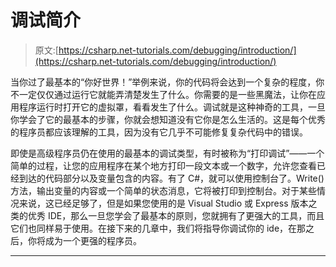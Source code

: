 # 调试简介

> 原文:[https://csharp.net-tutorials.com/debugging/introduction/](https://csharp.net-tutorials.com/debugging/introduction/)

当你过了最基本的“你好世界！”举例来说，你的代码将会达到一个复杂的程度，你不一定仅仅通过运行它就能弄清楚发生了什么。你需要的是一些黑魔法，让你在应用程序运行时打开它的虚拟罩，看看发生了什么。调试就是这种神奇的工具，一旦你学会了它的最基本的步骤，你就会想知道没有它你是怎么生活的。这是每个优秀的程序员都应该理解的工具，因为没有它几乎不可能修复复杂代码中的错误。

即使是高级程序员仍在使用的最基本的调试类型，有时被称为“打印调试”——一个简单的过程，让您的应用程序在某个地方打印一段文本或一个数字，允许您查看已经到达的代码部分以及变量包含的内容。有了 C#，就可以使用控制台了。Write()方法，输出变量的内容或一个简单的状态消息，它将被打印到控制台。对于某些情况来说，这已经足够了，但是如果您使用的是 Visual Studio 或 Express 版本之类的优秀 IDE，那么一旦您学会了最基本的原则，您就拥有了更强大的工具，而且它们也同样易于使用。在接下来的几章中，我们将指导你调试你的 ide，在那之后，你将成为一个更强的程序员。

* * *